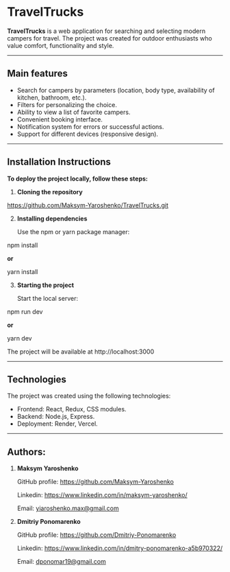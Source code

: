 # TravelTrucks

**TravelTrucks** is a web application for searching and selecting modern campers for travel. The project was created for outdoor enthusiasts who value comfort, functionality and style.

---

## Main features

- Search for campers by parameters (location, body type, availability of kitchen, bathroom, etc.).
- Filters for personalizing the choice.
- Ability to view a list of favorite campers.
- Convenient booking interface.
- Notification system for errors or successful actions.
- Support for different devices (responsive design).

---

## Installation Instructions

**To deploy the project locally, follow these steps:**

1. **Cloning the repository**

https://github.com/Maksym-Yaroshenko/TravelTrucks.git

2. **Installing dependencies**

   Use the npm or yarn package manager:

npm install

**or**

yarn install

3. **Starting the project**

   Start the local server:

npm run dev

**or**

yarn dev

The project will be available at http://localhost:3000

---

## Technologies

The project was created using the following technologies:

- Frontend: React, Redux, CSS modules.
- Backend: Node.js, Express.
- Deployment: Render, Vercel.

---

## Authors:

1. **Maksym Yaroshenko**

   GitHub profile: https://github.com/Maksym-Yaroshenko

   Linkedin: https://www.linkedin.com/in/maksym-yaroshenko/

   Email: yiaroshenko.max@gmail.com

2. **Dmitriy Ponomarenko**

   GitHub profile: https://github.com/Dmitriy-Ponomarenko

   Linkedin: https://www.linkedin.com/in/dmitry-ponomarenko-a5b970322/

   Email: dponomar19@gmail.com
